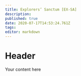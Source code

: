 ```yaml
---
title: Explorers’ Sanctum [EX-SA]
description: 
published: true
date: 2020-07-17T14:53:24.761Z
tags: 
editor: markdown
---
```


# Header
Your content here